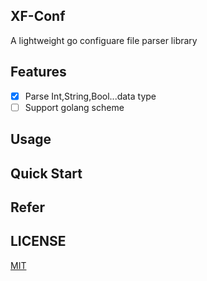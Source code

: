 ## XF-Conf
A lightweight go configuare file parser library


## Features
- [x] Parse Int,String,Bool...data type
- [ ] Support golang scheme

## Usage

## Quick Start

## Refer

## LICENSE
[MIT](LICENSE)
